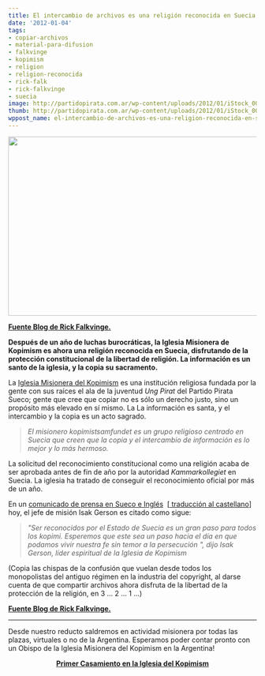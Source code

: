 ```yaml
---
title: El intercambio de archivos es una religión reconocida en Suecia
date: '2012-01-04'
tags:
- copiar-archivos
- material-para-difusion
- falkvinge
- kopimism
- religion
- religion-reconocida
- rick-falk
- rick-falkvinge
- suecia
image: http://partidopirata.com.ar/wp-content/uploads/2012/01/iStock_000017848678Small-646x363.jpg
thumb: http://partidopirata.com.ar/wp-content/uploads/2012/01/iStock_000017848678Small-646x363-150x150.jpg
wppost_name: el-intercambio-de-archivos-es-una-religion-reconocida-en-suecia
---
```


<a href="http://partidopirata.com.ar/wp-content/uploads/2012/01/iStock_000017848678Small-646x363.jpg"><img class="size-full wp-image-2694" title="Intercambio de Archivos-Religión en Suecia" src="http://partidopirata.com.ar/wp-content/uploads/2012/01/iStock_000017848678Small-646x363.jpg" alt="" width="646" height="363" /></a>


<strong><a href="http://falkvinge.net/2012/01/04/missionary-church-of-kopimism-approved-as-official-religion/" target="_blank">Fuente Blog de Rick Falkvinge.</a></strong>

<strong>Después de un año de luchas burocráticas, la Iglesia Misionera de Kopimism es ahora una religión reconocida en Suecia, disfrutando de la protección constitucional de la libertad de religión. La información es un santo de la iglesia, y la copia su sacramento.
</strong>

La <a href="http://kopimistsamfundet.se/english/" target="_blank">Iglesia Misionera del Kopimism</a> es una institución religiosa fundada por la gente con sus raíces el ala de la juventud <em>Ung Pirat</em> del Partido Pirata Sueco; gente que cree que copiar no es sólo un derecho justo, sino un propósito más elevado en sí mismo. La La información es santa, y el intercambio y la copia es un acto sagrado.
<blockquote><em>El misionero kopimistsamfundet es un grupo religioso centrado en Suecia que creen que la copia y el intercambio de información es lo mejor y lo más hermoso.</em></blockquote>
La solicitud del reconocimiento constitucional como una religión acaba de ser aprobada antes de fin de año por la autoridad <em>Kammarkollegiet</em> en Suecia. La iglesia ha tratado de conseguir el reconocimiento oficial por más de un año.

En un <a href="http://kopimistsamfundet.se/blog/2012/01/04/det-missionerande-kopimistsamfundet-erkanns-av-svenska-staten/" target="_blank">comunicado de prensa en Sueco e Inglés</a>  [<a href="http://partidopirata.com.ar/2696/comunicado-de-prensa-de-la-iglesia-de-kopimism"> traducción al castellano</a>] hoy, el jefe de misión Isak Gerson es citado como sigue:
<blockquote><em>"Ser reconocidos por el Estado de Suecia es un gran paso para todos los kopimi. Esperemos que este sea un paso hacia el día en que podamos vivir nuestra fe sin temor a la persecución ", dijo Isak Gerson, líder espiritual de la Iglesia de Kopimism</em></blockquote>
(Copia las chispas de la confusión que vuelan desde todos los monopolistas del antiguo régimen en la industria del copyright, al darse cuenta de que compartir archivos ahora disfruta de la libertad de la protección de la religión, en 3 ... 2 ... 1 ...)

<strong><a href="http://falkvinge.net/2012/01/04/missionary-church-of-kopimism-approved-as-official-religion/" target="_blank">Fuente Blog de Rick Falkvinge.</a></strong>

<hr />

Desde nuestro reducto saldremos en actividad misionera por todas las plazas, virtuales o no de la Argentina.
Esperamos poder contar pronto con un Obispo de la Iglesia Misionera del Kopimism en la Argentina!
<p style="text-align: center;"><strong><a href="http://partidopirata.com.ar/4369/la-iglesia-del-kopimism-casa-a-su-primer-pareja">Primer Casamiento en la Iglesia del Kopimism</a></strong></p>
